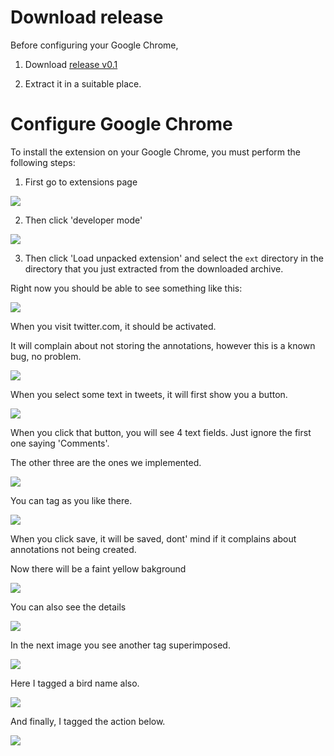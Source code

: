 
Download release
====

Before configuring your Google Chrome,

1) Download [release v0.1](htps://github.com/onurgu/twitter-annotator/archive/v0.1.zip)

2) Extract it in a suitable place.

Configure Google Chrome
====

To install the extension on your Google Chrome, you must perform the following steps:

1) First go to extensions page

![](docs/images/inline-1.png?raw=true)

2) Then click 'developer mode'

![](docs/images/inline-2.png?raw=true)

3) Then click 'Load unpacked extension' and select the `ext` directory in the directory that you just extracted from the downloaded archive.

Right now you should be able to see something like this:

![](docs/images/inline-3.png?raw=true)

When you visit twitter.com, it should be activated.

It will complain about not storing the annotations, however this is a known bug, no problem.

![](docs/images/inline-4.png?raw=true)


When you select some text in tweets, it will first show you a button.

![](docs/images/inline-5.png?raw=true)


When you click that button, you will see 4 text fields. Just ignore the first one saying 'Comments'.

The other three are the ones we implemented.

![](docs/images/inline-6.png?raw=true)


You can tag as you like there.

![](docs/images/inline-7.png?raw=true)


When you click save, it will be saved, dont' mind if it complains about annotations not being created.

Now there will be a faint yellow bakground

![](docs/images/inline-8.png?raw=true)


You can also see the details

![](docs/images/inline-9.png?raw=true)


In the next image you see another tag superimposed.

![](docs/images/inline-10.png?raw=true)

Here I tagged a bird name also.

![](docs/images/inline-11.png?raw=true)


And finally, I tagged the action below.

![](docs/images/inline-12.png?raw=true)

